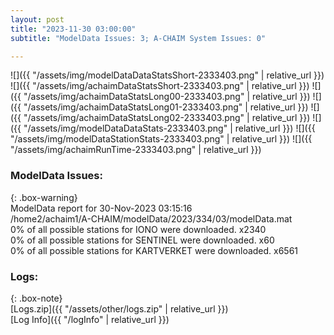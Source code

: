 ```yaml
---
layout: post
title: "2023-11-30 03:00:00"
subtitle: "ModelData Issues: 3; A-CHAIM System Issues: 0"

---
```


![]({{ "/assets/img/modelDataDataStatsShort-2333403.png" | relative_url }})
![]({{ "/assets/img/achaimDataStatsShort-2333403.png" | relative_url }})
![]({{ "/assets/img/achaimDataStatsLong00-2333403.png" | relative_url }})
![]({{ "/assets/img/achaimDataStatsLong01-2333403.png" | relative_url }})
![]({{ "/assets/img/achaimDataStatsLong02-2333403.png" | relative_url }})
![]({{ "/assets/img/modelDataDataStats-2333403.png" | relative_url }})
![]({{ "/assets/img/modelDataStationStats-2333403.png" | relative_url }})
![]({{ "/assets/img/achaimRunTime-2333403.png" | relative_url }})


### ModelData Issues:  
  
{: .box-warning}  
 ModelData report for 30-Nov-2023 03:15:16   
 /home2/achaim1/A-CHAIM/modelData/2023/334/03/modelData.mat   
 0% of all possible stations for IONO were downloaded. x2340   
 0% of all possible stations for SENTINEL were downloaded. x60   
 0% of all possible stations for KARTVERKET were downloaded. x6561   
  


### Logs:  
  
{: .box-note}  
[Logs.zip]({{ "/assets/other/logs.zip" | relative_url }})  
[Log Info]({{ "/logInfo" | relative_url }})  
